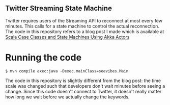 Twitter Streaming State Machine
-------------------------------

Twitter requires users of the Streaming API to reconnect at most every few minutes. This calls for a state machine to control the actual reconnection. The code in this repository refers to a blog post I made which is available at [Scala Case Classes and State Machines Using Akka Actors][1]

  [1]: http://blog.teksol.info/2012/02/29/scala-case-classes-and-state-machines-using-akka-actors

Running the code
================

    $ mvn compile exec:java -Dexec.mainClass=seevibes.Main

The code in this repository is slightly different from the blog post: the time scale was changed such that developers don't wait minutes before seeing a change. Since this code doesn't connect to Twitter, it doesn't really matter how long we wait before we actually change the keywords.
